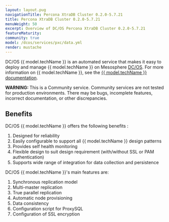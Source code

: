 ```yaml
---
layout: layout.pug
navigationTitle: Percona XtraDB Cluster 0.2.0-5.7.21
title: Percona XtraDB Cluster 0.2.0-5.7.21
menuWeight: 50
excerpt: Overview of DC/OS Percona XtraDB Cluster 0.2.0-5.7.21
featureMaturity:
community: true
model: /dcos/services/pxc/data.yml
render: mustache
---
```


DC/OS {{ model.techName }} is an automated service that makes it easy to deploy and manage {{ model.techName }} on Mesosphere [DC/OS](https://mesosphere.com/product/). For more information on {{ model.techName }}, see the [{{ model.techName }} documentation](https://www.percona.com/software/mysql-database/percona-xtradb-cluster/).

<p class="message--warning"><strong>WARNING: </strong>This is a Community service. Community services are not tested for production environments. There may be bugs, incomplete features, incorrect documentation, or other discrepancies.</p>

## Benefits
DC/OS {{ model.techName }} offers the following benefits :
1. Designed for reliability
1. Easily configurable to support all {{ model.techName }} design patterns
1. Provides self health monitoring
1. Flexible design to suit design requirement (with/without SSL or PAM authentication)
1. Supports wide range of integration for data collection and persistence

DC/OS {{ model.techName }}'s main features are:
1. Synchronous replication model
1. Multi-master replication
1. True parallel replication
1. Automatic node provisioning
1. Data consistency
1. Configuration script for ProxySQL
1. Configuration of SSL encryption
